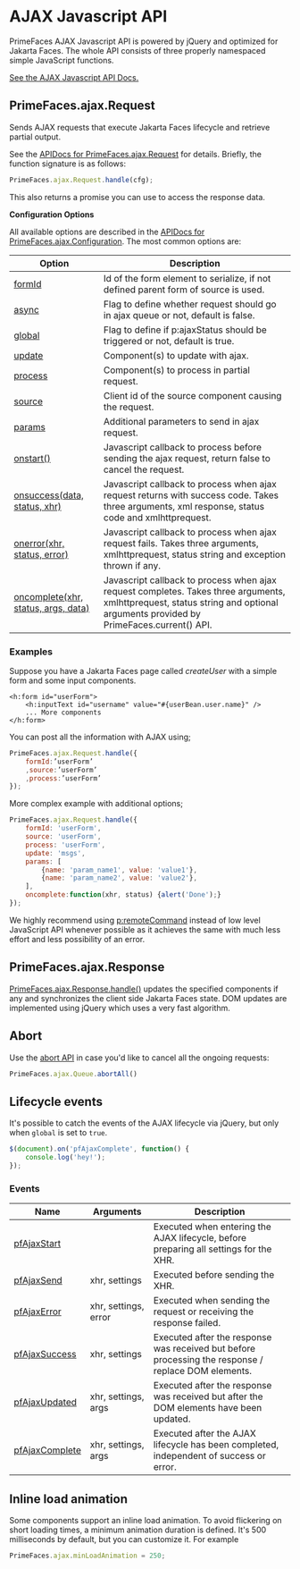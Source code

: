 # AJAX Javascript API

PrimeFaces AJAX Javascript API is powered by jQuery and optimized for Jakarta Faces.
The whole API consists of three properly namespaced simple JavaScript functions.

[See the AJAX Javascript API Docs.](../jsdocs/modules/src_PrimeFaces.PrimeFaces.ajax.html)

## PrimeFaces.ajax.Request

Sends AJAX requests that execute Jakarta Faces lifecycle and retrieve partial output.

See the [APIDocs for PrimeFaces.ajax.Request](../jsdocs/interfaces/src_PrimeFaces.PrimeFaces.ajax.Request.html#handle)
for details. Briefly, the function signature is as follows:

```js
PrimeFaces.ajax.Request.handle(cfg);
```

This also returns a promise you can use to access the response data.

**Configuration Options**

All available options are described in the
[APIDocs for PrimeFaces.ajax.Configuration](../jsdocs/interfaces/src_PrimeFaces.PrimeFaces.ajax.Configuration.html).
The most common options are:

| Option | Description |
| --- | --- |
[formId](../jsdocs/interfaces/src_PrimeFaces.PrimeFaces.ajax.Configuration.html#formId) | Id of the form element to serialize, if not defined parent form of source is used.
[async](../jsdocs/interfaces/src_PrimeFaces.PrimeFaces.ajax.Configuration.html#async) | Flag to define whether request should go in ajax queue or not, default is false.
[global](../jsdocs/interfaces/src_PrimeFaces.PrimeFaces.ajax.Configuration.html#global) | Flag to define if p:ajaxStatus should be triggered or not, default is true.
[update](../jsdocs/interfaces/src_PrimeFaces.PrimeFaces.ajax.Configuration.html#update) | Component(s) to update with ajax.
[process](../jsdocs/interfaces/src_PrimeFaces.PrimeFaces.ajax.Configuration.html#process) | Component(s) to process in partial request.
[source](../jsdocs/interfaces/src_PrimeFaces.PrimeFaces.ajax.Configuration.html#source) | Client id of the source component causing the request.
[params](../jsdocs/interfaces/src_PrimeFaces.PrimeFaces.ajax.Configuration.html#params) | Additional parameters to send in ajax request.
[onstart()](../jsdocs/interfaces/src_PrimeFaces.PrimeFaces.ajax.Configuration.html#onstart) | Javascript callback to process before sending the ajax request, return false to cancel the request.
[onsuccess(data, status, xhr)](../jsdocs/interfaces/src_PrimeFaces.PrimeFaces.ajax.Configuration.html#onsuccess) | Javascript callback to process when ajax request returns with success code. Takes three arguments, xml response, status code and xmlhttprequest.
[onerror(xhr, status, error)](../jsdocs/interfaces/src_PrimeFaces.PrimeFaces.ajax.Configuration.html#onerror) | Javascript callback to process when ajax request fails. Takes three arguments, xmlhttprequest, status string and exception thrown if any.
[oncomplete(xhr, status, args, data)](../jsdocs/interfaces/src_PrimeFaces.PrimeFaces.ajax.Configuration.html#oncomplete) | Javascript callback to process when ajax request completes. Takes three arguments, xmlhttprequest, status string and optional arguments provided by PrimeFaces.current() API.

### Examples
Suppose you have a Jakarta Faces page called _createUser_ with a simple form and some input components.

```xhtml
<h:form id="userForm">
    <h:inputText id="username" value="#{userBean.user.name}" />
    ... More components
</h:form>
```
You can post all the information with AJAX using;

```js
PrimeFaces.ajax.Request.handle({
    formId:’userForm’
    ,source:’userForm’
    ,process:’userForm’
});
```
More complex example with additional options;

```js
PrimeFaces.ajax.Request.handle({
    formId: 'userForm',
    source: 'userForm',
    process: 'userForm',
    update: 'msgs',
    params: [
        {name: 'param_name1', value: 'value1'},
        {name: 'param_name2', value: 'value2'},
    ],
    oncomplete:function(xhr, status) {alert('Done');}
});
```

We highly recommend using [p:remoteCommand](/components/remotecommand) instead of low level JavaScript API whenever
possible as it achieves the same with much less effort and less possibility of an error.

## PrimeFaces.ajax.Response

[PrimeFaces.ajax.Response.handle()](../jsdocs/interfaces/src_PrimeFaces.PrimeFaces.ajax.Response.html#handle) updates
the specified components if any and synchronizes the client side Jakarta Faces state. DOM updates are implemented using jQuery
which uses a very fast algorithm.

## Abort

Use the [abort API](../jsdocs/interfaces/src_PrimeFaces.PrimeFaces.ajax.Queue.html#abortAll) in case you'd like to cancel all the ongoing requests:

```js
PrimeFaces.ajax.Queue.abortAll()
```

## Lifecycle events

It's possible to catch the events of the AJAX lifecycle via jQuery, but only when `global` is set to `true`.

```js
$(document).on('pfAjaxComplete', function() {
    console.log('hey!');
});
```

### Events

| Name | Arguments | Description |
| --- | --- | --- |
| [pfAjaxStart](../jsdocs/interfaces/src_PrimeFaces.JQuery.TypeToTriggeredEventMap.html#pfAjaxStart) |  | Executed when entering the AJAX lifecycle, before preparing all settings for the XHR.
| [pfAjaxSend](../jsdocs/interfaces/src_PrimeFaces.JQuery.TypeToTriggeredEventMap.html#pfAjaxSend) | xhr, settings | Executed before sending the XHR.
| [pfAjaxError](../jsdocs/interfaces/src_PrimeFaces.JQuery.TypeToTriggeredEventMap.html#pfAjaxError) | xhr, settings, error | Executed when sending the request or receiving the response failed.
| [pfAjaxSuccess](../jsdocs/interfaces/src_PrimeFaces.JQuery.TypeToTriggeredEventMap.html#pfAjaxSuccess) | xhr, settings | Executed after the response was received but before processing the response / replace DOM elements.
| [pfAjaxUpdated](../jsdocs/interfaces/src_PrimeFaces.JQuery.TypeToTriggeredEventMap.html#pfAjaxUpdated) | xhr, settings, args | Executed after the response was received but after the DOM elements have been updated.
| [pfAjaxComplete](../jsdocs/interfaces/src_PrimeFaces.JQuery.TypeToTriggeredEventMap.html#pfAjaxComplete) | xhr, settings, args | Executed after the AJAX lifecycle has been completed, independent of success or error.

## Inline load animation

Some components support an inline load animation. To avoid flickering on short loading times, a minimum animation
duration is defined. It's 500 milliseconds by default, but you can customize it. For example

```js
PrimeFaces.ajax.minLoadAnimation = 250;
```
